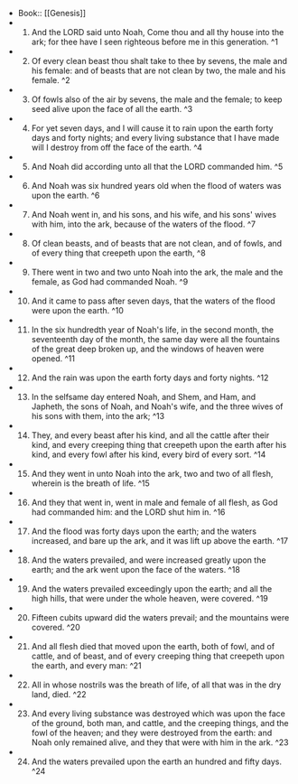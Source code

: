 - Book:: [[Genesis]]
- 1. And the LORD said unto Noah, Come thou and all thy house into the ark; for thee have I seen righteous before me in this generation. ^1
- 2. Of every clean beast thou shalt take to thee by sevens, the male and his female: and of beasts that are not clean by two, the male and his female. ^2
- 3. Of fowls also of the air by sevens, the male and the female; to keep seed alive upon the face of all the earth. ^3
- 4. For yet seven days, and I will cause it to rain upon the earth forty days and forty nights; and every living substance that I have made will I destroy from off the face of the earth. ^4
- 5. And Noah did according unto all that the LORD commanded him. ^5
- 6. And Noah was six hundred years old when the flood of waters was upon the earth. ^6
- 7. And Noah went in, and his sons, and his wife, and his sons' wives with him, into the ark, because of the waters of the flood. ^7
- 8. Of clean beasts, and of beasts that are not clean, and of fowls, and of every thing that creepeth upon the earth, ^8
- 9. There went in two and two unto Noah into the ark, the male and the female, as God had commanded Noah. ^9
- 10. And it came to pass after seven days, that the waters of the flood were upon the earth. ^10
- 11. In the six hundredth year of Noah's life, in the second month, the seventeenth day of the month, the same day were all the fountains of the great deep broken up, and the windows of heaven were opened. ^11
- 12. And the rain was upon the earth forty days and forty nights. ^12
- 13. In the selfsame day entered Noah, and Shem, and Ham, and Japheth, the sons of Noah, and Noah's wife, and the three wives of his sons with them, into the ark; ^13
- 14. They, and every beast after his kind, and all the cattle after their kind, and every creeping thing that creepeth upon the earth after his kind, and every fowl after his kind, every bird of every sort. ^14
- 15. And they went in unto Noah into the ark, two and two of all flesh, wherein is the breath of life. ^15
- 16. And they that went in, went in male and female of all flesh, as God had commanded him: and the LORD shut him in. ^16
- 17. And the flood was forty days upon the earth; and the waters increased, and bare up the ark, and it was lift up above the earth. ^17
- 18. And the waters prevailed, and were increased greatly upon the earth; and the ark went upon the face of the waters. ^18
- 19. And the waters prevailed exceedingly upon the earth; and all the high hills, that were under the whole heaven, were covered. ^19
- 20. Fifteen cubits upward did the waters prevail; and the mountains were covered. ^20
- 21. And all flesh died that moved upon the earth, both of fowl, and of cattle, and of beast, and of every creeping thing that creepeth upon the earth, and every man: ^21
- 22. All in whose nostrils was the breath of life, of all that was in the dry land, died. ^22
- 23. And every living substance was destroyed which was upon the face of the ground, both man, and cattle, and the creeping things, and the fowl of the heaven; and they were destroyed from the earth: and Noah only remained alive, and they that were with him in the ark. ^23
- 24. And the waters prevailed upon the earth an hundred and fifty days. ^24
